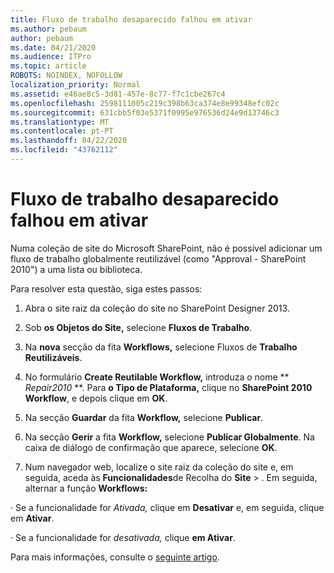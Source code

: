```yaml
---
title: Fluxo de trabalho desaparecido falhou em ativar
ms.author: pebaum
author: pebaum
ms.date: 04/21/2020
ms.audience: ITPro
ms.topic: article
ROBOTS: NOINDEX, NOFOLLOW
localization_priority: Normal
ms.assetid: e46ae8c5-3d81-457e-8c77-f7c1cbe267c4
ms.openlocfilehash: 2598111005c219c398b63ca374e8e99348efc02c
ms.sourcegitcommit: 631cbb5f03e5371f0995e976536d24e9d13746c3
ms.translationtype: MT
ms.contentlocale: pt-PT
ms.lasthandoff: 04/22/2020
ms.locfileid: "43762112"
---
```

# <a name="missing-workflow-failed-to-activate"></a>Fluxo de trabalho desaparecido falhou em ativar

Numa coleção de site do Microsoft SharePoint, não é possível adicionar um fluxo de trabalho globalmente reutilizável (como "Approval - SharePoint 2010") a uma lista ou biblioteca.
  
Para resolver esta questão, siga estes passos: 
  
1. Abra o site raiz da coleção do site no SharePoint Designer 2013.
  
2. Sob **os Objetos do Site,** selecione **Fluxos de Trabalho**. 
  
3. Na **nova** secção da fita **Workflows,** selecione Fluxos de **Trabalho Reutilizáveis**. 
  
4. No formulário **Create Reutilable Workflow,** introduza o nome ** *Repair2010* **. Para **o Tipo de Plataforma,** clique no **SharePoint 2010 Workflow**, e depois clique em **OK**. 
  
1. Na secção **Guardar** da fita **Workflow,** selecione **Publicar**. 
  
2. Na secção **Gerir** a fita **Workflow,** selecione **Publicar Globalmente**. Na caixa de diálogo de confirmação que aparece, selecione **OK**. 
  
3. Num navegador web, localize o site raiz da coleção do site e, em seguida, aceda às **Funcionalidades**de Recolha do **Site** \> . Em seguida, alternar a função **Workflows:** 
  
· Se a funcionalidade for *Ativada,* clique em **Desativar** e, em seguida, clique em **Ativar**. 
  
· Se a funcionalidade for *desativada,* clique **em Ativar**. 
  
Para mais informações, consulte o [seguinte artigo](https://go.microsoft.com/fwlink/?linkid=2047770&amp;clcid=0x409).
  

